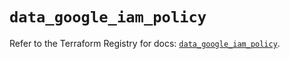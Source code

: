 # `data_google_iam_policy`

Refer to the Terraform Registry for docs: [`data_google_iam_policy`](https://registry.terraform.io/providers/hashicorp/google-beta/6.1.0/docs/data-sources/google_iam_policy).
